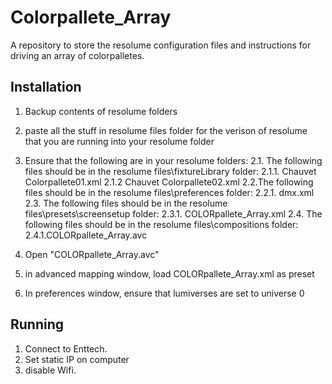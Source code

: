 # Colorpallete_Array
A repository to store the resolume configuration files and instructions for driving an array of colorpalletes.
## Installation
1. Backup contents of resolume folders
2. paste all the stuff in resolume files folder for the verison of resolume that you are running into your resolume folder
3. Ensure that the following are in your resolume folders:
	2.1. The following files should be in the resolume files\fixtureLibrary folder:
		2.1.1. Chauvet Colorpallete01.xml 
		2.1.2 Chauvet Colorpallete02.xml
	2.2.The following files should be in the resolume files\preferences folder:
		2.2.1. dmx.xml
	2.3. The following files should be in the resolume files\presets\screensetup folder:
		2.3.1. COLORpallete_Array.xml
	2.4. The following files should be in the resolume files\compositions folder:
		2.4.1.COLORpallete_Array.avc
		
	
4. Open "COLORpallete_Array.avc"
5. in advanced mapping window, load COLORpallete_Array.xml as preset
6. In preferences window, ensure that lumiverses are set to universe 0
## Running
1. Connect to Enttech.
2. Set static IP on computer
3. disable Wifi.